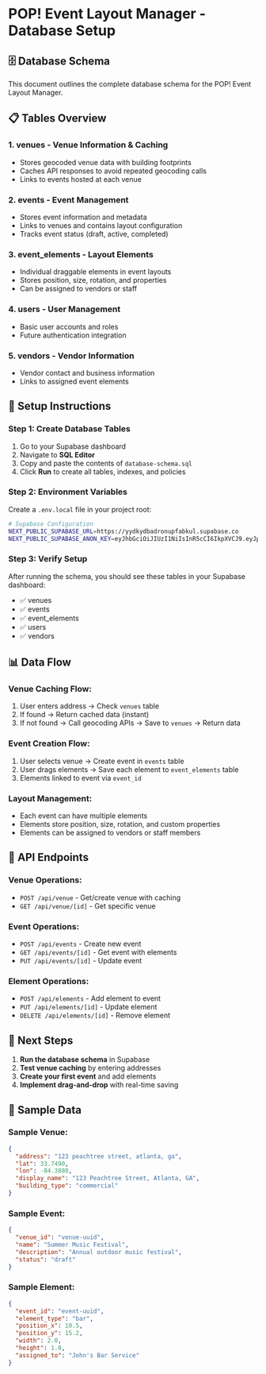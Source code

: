 # POP! Event Layout Manager - Database Setup

## 🗄️ Database Schema

This document outlines the complete database schema for the POP! Event Layout Manager.

## 📋 Tables Overview

### 1. **venues** - Venue Information & Caching
- Stores geocoded venue data with building footprints
- Caches API responses to avoid repeated geocoding calls
- Links to events hosted at each venue

### 2. **events** - Event Management
- Stores event information and metadata
- Links to venues and contains layout configuration
- Tracks event status (draft, active, completed)

### 3. **event_elements** - Layout Elements
- Individual draggable elements in event layouts
- Stores position, size, rotation, and properties
- Can be assigned to vendors or staff

### 4. **users** - User Management
- Basic user accounts and roles
- Future authentication integration

### 5. **vendors** - Vendor Information
- Vendor contact and business information
- Links to assigned event elements

## 🚀 Setup Instructions

### Step 1: Create Database Tables
1. Go to your Supabase dashboard
2. Navigate to **SQL Editor**
3. Copy and paste the contents of `database-schema.sql`
4. Click **Run** to create all tables, indexes, and policies

### Step 2: Environment Variables
Create a `.env.local` file in your project root:

```bash
# Supabase Configuration
NEXT_PUBLIC_SUPABASE_URL=https://yydkydbadronupfabkul.supabase.co
NEXT_PUBLIC_SUPABASE_ANON_KEY=eyJhbGciOiJIUzI1NiIsInR5cCI6IkpXVCJ9.eyJpc3MiOiJzdXBhYmFzZSIsInJlZiI6Inl5ZGt5ZGJhZHJvbnVwZmFia3VsIiwicm9sZSI6ImFub24iLCJpYXQiOjE3NTk5ODM0MTUsImV4cCI6MjA3NTU1OTQxNX0.dNO-yTkjSukMadLOOPryDMGAFtQnp63THOGZe0Jg7D0
```

### Step 3: Verify Setup
After running the schema, you should see these tables in your Supabase dashboard:
- ✅ venues
- ✅ events  
- ✅ event_elements
- ✅ users
- ✅ vendors

## 📊 Data Flow

### Venue Caching Flow:
1. User enters address → Check `venues` table
2. If found → Return cached data (instant)
3. If not found → Call geocoding APIs → Save to `venues` → Return data

### Event Creation Flow:
1. User selects venue → Create event in `events` table
2. User drags elements → Save each element to `event_elements` table
3. Elements linked to event via `event_id`

### Layout Management:
- Each event can have multiple elements
- Elements store position, size, rotation, and custom properties
- Elements can be assigned to vendors or staff members

## 🔧 API Endpoints

### Venue Operations:
- `POST /api/venue` - Get/create venue with caching
- `GET /api/venue/[id]` - Get specific venue

### Event Operations:
- `POST /api/events` - Create new event
- `GET /api/events/[id]` - Get event with elements
- `PUT /api/events/[id]` - Update event

### Element Operations:
- `POST /api/elements` - Add element to event
- `PUT /api/elements/[id]` - Update element
- `DELETE /api/elements/[id]` - Remove element

## 🎯 Next Steps

1. **Run the database schema** in Supabase
2. **Test venue caching** by entering addresses
3. **Create your first event** and add elements
4. **Implement drag-and-drop** with real-time saving

## 📝 Sample Data

### Sample Venue:
```json
{
  "address": "123 peachtree street, atlanta, ga",
  "lat": 33.7490,
  "lon": -84.3880,
  "display_name": "123 Peachtree Street, Atlanta, GA",
  "building_type": "commercial"
}
```

### Sample Event:
```json
{
  "venue_id": "venue-uuid",
  "name": "Summer Music Festival",
  "description": "Annual outdoor music festival",
  "status": "draft"
}
```

### Sample Element:
```json
{
  "event_id": "event-uuid",
  "element_type": "bar",
  "position_x": 10.5,
  "position_y": 15.2,
  "width": 2.0,
  "height": 1.0,
  "assigned_to": "John's Bar Service"
}
```




